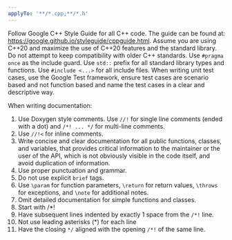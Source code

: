 ```yaml
---
applyTo: '**/*.cpp;**/*.h'
---
```

Follow Google C++ Style Guide for all C++ code. The guide can be found at:
https://google.github.io/styleguide/cppguide.html.
Assume you are using C++20 and maximize the use of C++20 features and the
standard library. Do not attempt to keep compatibility with older C++ standards.
Use `#pragma once` as the include guard. Use `std::` prefix for all standard
library types and functions.
Use `#include <...>` for all include files.
When writing unit test cases, use the Google Test framework, ensure test cases
are scenario based and not function based and name the test cases in a clear and
descriptive way.

When writing documentation:
1. Use Doxygen style comments. Use `//!` for single line comments (ended with a
   dot) and `/*! ... */` for multi-line comments.
2. Use `//!<` for inline comments.
3. Write concise and clear documentation for all public functions,
   classes, and variables, that provides critical information to the maintainer
   or the user of the API, which is not obviously visible in the code itself,
   and avoid duplication of information.
4. Use proper punctuation and grammar.
5. Do not use explicit `brief` tags.
6. Use `\param` for function parameters, `\return` for return values, `\throws`
   for exceptions, and `\note` for additional notes.
7. Omit detailed documentation for simple functions and classes.
8. Start with /*!
9. Have subsequent lines indented by exactly 1 space from the `/*!` line.
10. Not use leading asterisks (*) for each line
11. Have the closing `*/` aligned with the opening `/*!` of the same line.
